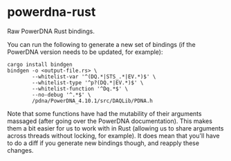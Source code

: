 # powerdna-rust

Raw PowerDNA Rust bindings.

You can run the following to generate a new set of bindings (if the PowerDNA version needs to be updated, for example):

```shell script
cargo install bindgen
bindgen -o <output-file.rs> \
        --whitelist-var '^(DQ.*|STS_.*|EV.*)$' \
        --whitelist-type '^p?(DQ.*|EV.*)$' \
        --whitelist-function '^Dq.*$' \
        --no-debug '^.*$' \
        /pdna/PowerDNA_4.10.1/src/DAQLib/PDNA.h
```

Note that some functions have had the mutability of their arguments massaged (after going over the PowerDNA
documentation). This makes them a bit easier for us to work with in Rust (allowing us to share arguments across
threads without locking, for example). It does mean that you'll have to do a diff if you generate new bindings
though, and reapply these changes.
